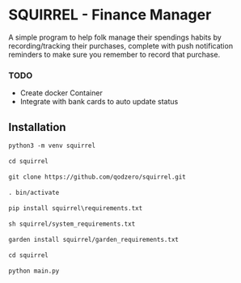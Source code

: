 SQUIRREL - Finance Manager
==========================

A simple program to help folk manage their spendings habits by recording/tracking their
purchases, complete with push notification reminders to make sure you remember to record that purchase.

### TODO

* Create docker Container
* Integrate with bank cards to auto update status

Installation
---------------

`python3 -m venv squirrel`
\
\
`cd squirrel`
\
\
`git clone https://github.com/qodzero/squirrel.git`
\
\
`. bin/activate`
\
\
`pip install squirrel\requirements.txt`
\
\
`sh squirrel/system_requirements.txt`
\
\
`garden install squirrel/garden_requirements.txt`
\
\
`cd squirrel`
\
\
`python main.py` 
